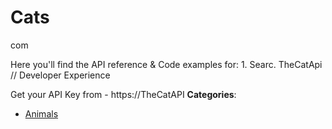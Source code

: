 # Cats


com

Here you'll find the API reference & Code examples for:
1\. Searc. TheCatApi // Developer Experience

Get your API Key from - https&#x3A;//TheCatAPI
**Categories**:

- [Animals](https://github/awesome-apis/awesome-apis#animals)



